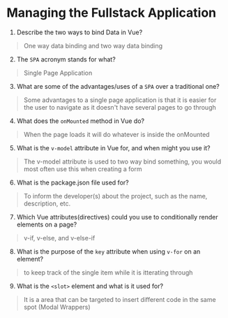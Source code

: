 # Managing the Fullstack Application

1. Describe the two ways to bind Data in Vue?

  > One way data binding and two way data binding

2. The `SPA` acronym stands for what?

  > Single Page Application

3. What are some of the advantages/uses of a `SPA` over a traditional one?

  > Some advantages to a single page application is that it is easier for the user to navigate as it doesn't have several pages to go through

4. What does the `onMounted` method in Vue do?

  > When the page loads it will do whatever is inside the onMounted

5. What is the `v-model` attribute in Vue for, and when might you use it?

  > The v-model attribute is used to two way bind something, you would most often use this when creating a form

6. What is the package.json file used for?

  > To inform the developer(s) about the project, such as the name, description, etc. 

7. Which Vue attributes(directives) could you use to conditionally render elements on a page?

  > v-if, v-else, and v-else-if

8. What is the purpose of the `key` attribute when using `v-for` on an element?

  > to keep track of the single item while it is itterating through

9. What is the `<slot>` element and what is it used for?

  > It is a area that can be targeted to insert different code in the same spot (Modal Wrappers)

